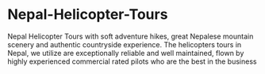 Nepal-Helicopter-Tours
======================

Nepal Helicopter Tours with soft adventure hikes, great Nepalese mountain scenery and authentic countryside experience. The helicopters tours in Nepal, we utilize are exceptionally reliable and well maintained, flown by highly experienced commercial rated pilots who are the best in the business 
